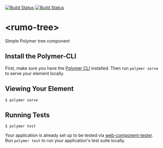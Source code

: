 [![Build Status](https://travis-ci.org/stefanfrede/playground-polymer2.svg?branch=master)](https://travis-ci.org/stefanfrede/playground-polymer2)
[![Build Status](https://saucelabs.com/buildstatus/stefanfrede)](https://saucelabs.com/beta/builds/70c0790efe1d45feaf73677cd6caff2b)

# \<rumo-tree\>

Simple Polymer tree component

## Install the Polymer-CLI

First, make sure you have the [Polymer CLI](https://www.npmjs.com/package/polymer-cli) installed. Then run `polymer serve` to serve your element locally.

## Viewing Your Element

```
$ polymer serve
```

## Running Tests

```
$ polymer test
```

Your application is already set up to be tested via [web-component-tester](https://github.com/Polymer/web-component-tester). Run `polymer test` to run your application's test suite locally.
